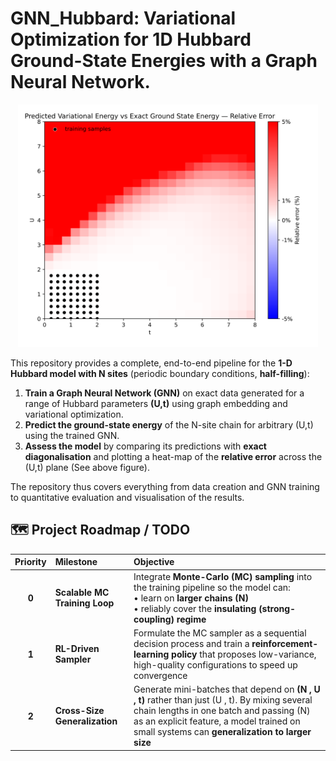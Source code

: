 # GNN_Hubbard: Variational Optimization for 1D Hubbard Ground-State Energies with a Graph Neural Network.
<p align="center">
  <img src="figures/Figure_1.svg" width="480"
       alt="Relative-error heat-map of GNN vs exact diagonalization"/>
</p>

This repository provides a complete, end-to-end pipeline for the **1-D Hubbard model with N sites** (periodic boundary conditions, **half-filling**):

1. **Train a Graph Neural Network (GNN)** on exact data generated for a range of Hubbard parameters **(U,t)** using graph embedding and variational optimization.
2. **Predict the ground-state energy** of the N-site chain for arbitrary (U,t) using the trained GNN.
3. **Assess the model** by comparing its predictions with **exact diagonalisation** and plotting a heat-map of the **relative error** across the (U,t) plane (See above figure).

The repository thus covers everything from data creation and GNN training to quantitative evaluation and visualisation of the results.

## 🗺️ Project Roadmap / TODO
| Priority | Milestone | Objective |
|:--:|:--|:--|
| **0** | **Scalable MC Training Loop** | Integrate **Monte-Carlo (MC) sampling** into the training pipeline so the model can: <br>• learn on **larger chains \(N\)** <br>• reliably cover the **insulating (strong-coupling) regime** |
| **1** | **RL-Driven Sampler** | Formulate the MC sampler as a sequential decision process and train a **reinforcement-learning policy** that proposes low-variance, high-quality configurations to speed up convergence |
| **2** | **Cross-Size Generalization** | Generate mini-batches that depend on **(N , U , t)** rather than just (U , t). By mixing several chain lengths in one batch and passing \(N\) as an explicit feature, a model trained on small systems can **generalization to larger size** |


